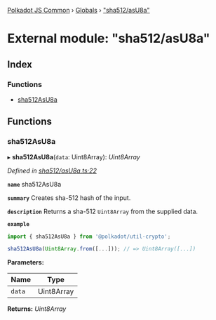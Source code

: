 [Polkadot JS Common](../README.md) › [Globals](../globals.md) › ["sha512/asU8a"](_sha512_asu8a_.md)

# External module: "sha512/asU8a"

## Index

### Functions

* [sha512AsU8a](_sha512_asu8a_.md#sha512asu8a)

## Functions

###  sha512AsU8a

▸ **sha512AsU8a**(`data`: Uint8Array): *Uint8Array*

*Defined in [sha512/asU8a.ts:22](https://github.com/polkadot-js/common/blob/87228149/packages/util-crypto/src/sha512/asU8a.ts#L22)*

**`name`** sha512AsU8a

**`summary`** Creates sha-512 hash of the input.

**`description`** 
Returns a sha-512 `Uint8Array` from the supplied data.

**`example`** 
<BR>

```javascript
import { sha512AsU8a } from '@polkadot/util-crypto';

sha512AsU8a(Uint8Array.from([...])); // => Uint8Array([...])
```

**Parameters:**

Name | Type |
------ | ------ |
`data` | Uint8Array |

**Returns:** *Uint8Array*
